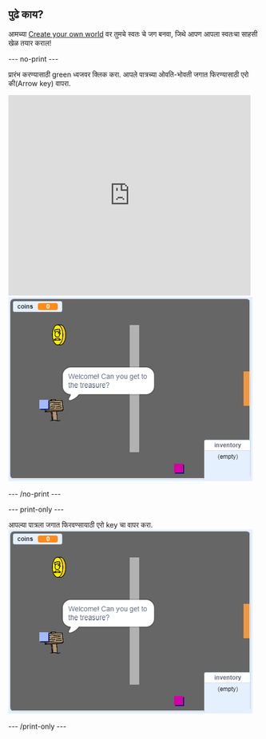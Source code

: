 ## पुढे काय?

आमच्या [Create your own world](https://projects.raspberrypi.org/en/projects/create-your-own-world?utm_source=pathway&utm_medium=whatnext&utm_campaign=projects) वर तुमचे स्वतः चे जग बनवा, जिथे आपण आपला स्वतःचा साहसी खेळ तयार कराल!

\--- no-print \---

प्रारंभ करण्यासाठी green ध्वजवर क्लिक करा. आपले पात्रच्या ओवति-भोवती जगात फिरण्यासाठी एरो की(Arrow key) वापरा.

<div class="scratch-preview">
  <iframe allowtransparency="true" width="485" height="402" src="https://scratch.mit.edu/projects/embed/258757783/?autostart=false" frameborder="0" scrolling="no"></iframe>
  <img src="images/create-showcase.png">
</div>

\--- /no-print \---

\--- print-only \---

आपल्या पात्रला जगात फिरवण्सायाठी एरो key चा वापर करा. ![showcase.png](images/create-showcase.png)

\--- /print-only \---